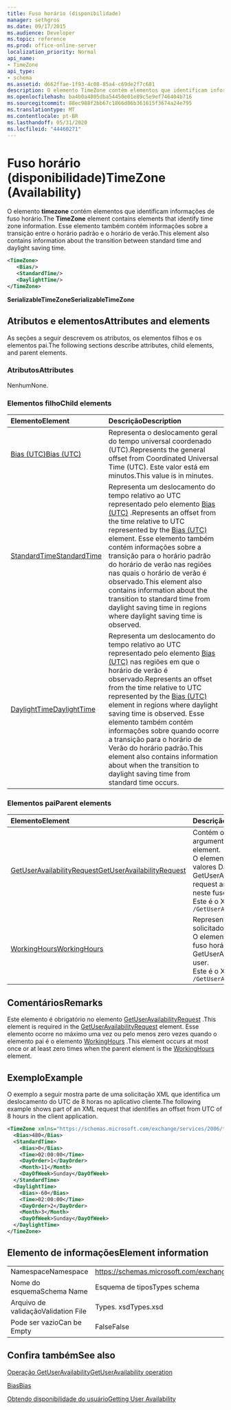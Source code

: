 ```yaml
---
title: Fuso horário (disponibilidade)
manager: sethgros
ms.date: 09/17/2015
ms.audience: Developer
ms.topic: reference
ms.prod: office-online-server
localization_priority: Normal
api_name:
- TimeZone
api_type:
- schema
ms.assetid: d662ffae-1f93-4c08-85a4-c69de2f7c681
description: O elemento TimeZone contém elementos que identificam informações de fuso horário. Esse elemento também contém informações sobre a transição entre o horário padrão e o horário de verão.
ms.openlocfilehash: ba4b0a4805dba54450e01e89c5e9ef746404b716
ms.sourcegitcommit: 88ec988f2bb67c1866d06b361615f3674a24e795
ms.translationtype: MT
ms.contentlocale: pt-BR
ms.lasthandoff: 05/31/2020
ms.locfileid: "44460271"
---
```

# <a name="timezone-availability"></a><span data-ttu-id="835e0-104">Fuso horário (disponibilidade)</span><span class="sxs-lookup"><span data-stu-id="835e0-104">TimeZone (Availability)</span></span>

<span data-ttu-id="835e0-105">O elemento **timezone** contém elementos que identificam informações de fuso horário.</span><span class="sxs-lookup"><span data-stu-id="835e0-105">The **TimeZone** element contains elements that identify time zone information.</span></span> <span data-ttu-id="835e0-106">Esse elemento também contém informações sobre a transição entre o horário padrão e o horário de verão.</span><span class="sxs-lookup"><span data-stu-id="835e0-106">This element also contains information about the transition between standard time and daylight saving time.</span></span> 
  
```xml
<TimeZone>
   <Bias/>
   <StandardTime/>
   <DaylightTime/>
</TimeZone>
```

 <span data-ttu-id="835e0-107">**SerializableTimeZone**</span><span class="sxs-lookup"><span data-stu-id="835e0-107">**SerializableTimeZone**</span></span>
## <a name="attributes-and-elements"></a><span data-ttu-id="835e0-108">Atributos e elementos</span><span class="sxs-lookup"><span data-stu-id="835e0-108">Attributes and elements</span></span>

<span data-ttu-id="835e0-109">As seções a seguir descrevem os atributos, os elementos filhos e os elementos pai.</span><span class="sxs-lookup"><span data-stu-id="835e0-109">The following sections describe attributes, child elements, and parent elements.</span></span>
  
### <a name="attributes"></a><span data-ttu-id="835e0-110">Atributos</span><span class="sxs-lookup"><span data-stu-id="835e0-110">Attributes</span></span>

<span data-ttu-id="835e0-111">Nenhum</span><span class="sxs-lookup"><span data-stu-id="835e0-111">None.</span></span>
  
### <a name="child-elements"></a><span data-ttu-id="835e0-112">Elementos filho</span><span class="sxs-lookup"><span data-stu-id="835e0-112">Child elements</span></span>

|<span data-ttu-id="835e0-113">**Elemento**</span><span class="sxs-lookup"><span data-stu-id="835e0-113">**Element**</span></span>|<span data-ttu-id="835e0-114">**Descrição**</span><span class="sxs-lookup"><span data-stu-id="835e0-114">**Description**</span></span>|
|:-----|:-----|
|[<span data-ttu-id="835e0-115">Bias (UTC)</span><span class="sxs-lookup"><span data-stu-id="835e0-115">Bias (UTC)</span></span>](bias-utc.md) <br/> |<span data-ttu-id="835e0-116">Representa o deslocamento geral do tempo universal coordenado (UTC).</span><span class="sxs-lookup"><span data-stu-id="835e0-116">Represents the general offset from Coordinated Universal Time (UTC).</span></span> <span data-ttu-id="835e0-117">Este valor está em minutos.</span><span class="sxs-lookup"><span data-stu-id="835e0-117">This value is in minutes.</span></span>  <br/> |
|[<span data-ttu-id="835e0-118">StandardTime</span><span class="sxs-lookup"><span data-stu-id="835e0-118">StandardTime</span></span>](standardtime.md) <br/> |<span data-ttu-id="835e0-119">Representa um deslocamento do tempo relativo ao UTC representado pelo elemento [Bias (UTC)](bias-utc.md) .</span><span class="sxs-lookup"><span data-stu-id="835e0-119">Represents an offset from the time relative to UTC represented by the [Bias (UTC)](bias-utc.md) element.</span></span> <span data-ttu-id="835e0-120">Esse elemento também contém informações sobre a transição para o horário padrão do horário de verão nas regiões nas quais o horário de verão é observado.</span><span class="sxs-lookup"><span data-stu-id="835e0-120">This element also contains information about the transition to standard time from daylight saving time in regions where daylight saving time is observed.</span></span>  <br/> |
|[<span data-ttu-id="835e0-121">DaylightTime</span><span class="sxs-lookup"><span data-stu-id="835e0-121">DaylightTime</span></span>](daylighttime.md) <br/> |<span data-ttu-id="835e0-122">Representa um deslocamento do tempo relativo ao UTC representado pelo elemento [Bias (UTC)](bias-utc.md) nas regiões em que o horário de verão é observado.</span><span class="sxs-lookup"><span data-stu-id="835e0-122">Represents an offset from the time relative to UTC represented by the [Bias (UTC)](bias-utc.md) element in regions where daylight saving time is observed.</span></span> <span data-ttu-id="835e0-123">Esse elemento também contém informações sobre quando ocorre a transição para o horário de Verão do horário padrão.</span><span class="sxs-lookup"><span data-stu-id="835e0-123">This element also contains information about when the transition to daylight saving time from standard time occurs.</span></span>  <br/> |
   
### <a name="parent-elements"></a><span data-ttu-id="835e0-124">Elementos pai</span><span class="sxs-lookup"><span data-stu-id="835e0-124">Parent elements</span></span>

|<span data-ttu-id="835e0-125">**Elemento**</span><span class="sxs-lookup"><span data-stu-id="835e0-125">**Element**</span></span>|<span data-ttu-id="835e0-126">**Descrição**</span><span class="sxs-lookup"><span data-stu-id="835e0-126">**Description**</span></span>|
|:-----|:-----|
|[<span data-ttu-id="835e0-127">GetUserAvailabilityRequest</span><span class="sxs-lookup"><span data-stu-id="835e0-127">GetUserAvailabilityRequest</span></span>](getuseravailabilityrequest.md) <br/> |<span data-ttu-id="835e0-128">Contém os argumentos usados para obter informações de disponibilidade do usuário.</span><span class="sxs-lookup"><span data-stu-id="835e0-128">Contains the arguments used to obtain user availability information.</span></span> <span data-ttu-id="835e0-129">Este é um elemento raiz.</span><span class="sxs-lookup"><span data-stu-id="835e0-129">This is a root element.</span></span>  <br/> <span data-ttu-id="835e0-130">O elemento **timezone** na mensagem GetUserAvailabilityRequest representa o fuso horário em que os valores DateTime da solicitação são especificados.</span><span class="sxs-lookup"><span data-stu-id="835e0-130">The **TimeZone** element in the GetUserAvailabilityRequest message represents the time zone in which the DateTime values in the request are specified.</span></span> <span data-ttu-id="835e0-131">Os valores DateTime retornados pelo serviço de disponibilidade também estão neste fuso horário.</span><span class="sxs-lookup"><span data-stu-id="835e0-131">The DateTime values returned by the Availability service are also in this time zone.</span></span>  <br/> <span data-ttu-id="835e0-132">Este é o XPath para este elemento:</span><span class="sxs-lookup"><span data-stu-id="835e0-132">The following is the XPath to this element:</span></span>  <br/>  `/GetUserAvailabilityRequest` <br/> |
|[<span data-ttu-id="835e0-133">WorkingHours</span><span class="sxs-lookup"><span data-stu-id="835e0-133">WorkingHours</span></span>](workinghours-ex15websvcsotherref.md) <br/> |<span data-ttu-id="835e0-134">Representa as configurações de fuso horário e as horas de trabalho do usuário de caixa de correio solicitado.</span><span class="sxs-lookup"><span data-stu-id="835e0-134">Represents the time zone settings and working hours for the requested mailbox user.</span></span>  <br/> <span data-ttu-id="835e0-135">O elemento **timezone** na mensagem GetUserAvailabilityResponse representa as configurações de fuso horário do usuário de caixa de correio solicitado.</span><span class="sxs-lookup"><span data-stu-id="835e0-135">The **TimeZone** element in the GetUserAvailabilityResponse message represents the time zone settings of the requested mailbox user.</span></span>  <br/> <span data-ttu-id="835e0-136">Este é o XPath para este elemento:</span><span class="sxs-lookup"><span data-stu-id="835e0-136">The following is the XPath to this element:</span></span>  <br/>  `/GetUserAvailabilityResponse/FreeBusyResponseArray/FreeBusyResponse/FreeBusyView/WorkingHours` <br/> |
   
## <a name="remarks"></a><span data-ttu-id="835e0-137">Comentários</span><span class="sxs-lookup"><span data-stu-id="835e0-137">Remarks</span></span>

<span data-ttu-id="835e0-138">Este elemento é obrigatório no elemento [GetUserAvailabilityRequest](getuseravailabilityrequest.md) .</span><span class="sxs-lookup"><span data-stu-id="835e0-138">This element is required in the [GetUserAvailabilityRequest](getuseravailabilityrequest.md) element.</span></span> <span data-ttu-id="835e0-139">Esse elemento ocorre no máximo uma vez ou pelo menos zero vezes quando o elemento pai é o elemento [WorkingHours](workinghours-ex15websvcsotherref.md) .</span><span class="sxs-lookup"><span data-stu-id="835e0-139">This element occurs at most once or at least zero times when the parent element is the [WorkingHours](workinghours-ex15websvcsotherref.md) element.</span></span> 
  
## <a name="example"></a><span data-ttu-id="835e0-140">Exemplo</span><span class="sxs-lookup"><span data-stu-id="835e0-140">Example</span></span>

<span data-ttu-id="835e0-141">O exemplo a seguir mostra parte de uma solicitação XML que identifica um deslocamento do UTC de 8 horas no aplicativo cliente.</span><span class="sxs-lookup"><span data-stu-id="835e0-141">The following example shows part of an XML request that identifies an offset from UTC of 8 hours in the client application.</span></span>
  
```XML
<TimeZone xmlns="https://schemas.microsoft.com/exchange/services/2006/types">
  <Bias>480</Bias>
  <StandardTime>
    <Bias>0</Bias>
    <Time>02:00:00</Time>
    <DayOrder>1</DayOrder>
    <Month>11</Month>
    <DayOfWeek>Sunday</DayOfWeek>
  </StandardTime>
  <DaylightTime>
    <Bias>-60</Bias>
    <Time>02:00:00</Time>
    <DayOrder>2</DayOrder>
    <Month>3</Month>
    <DayOfWeek>Sunday</DayOfWeek>
  </DaylightTime>
</TimeZone>
```

## <a name="element-information"></a><span data-ttu-id="835e0-142">Elemento de informações</span><span class="sxs-lookup"><span data-stu-id="835e0-142">Element information</span></span>

|||
|:-----|:-----|
|<span data-ttu-id="835e0-143">Namespace</span><span class="sxs-lookup"><span data-stu-id="835e0-143">Namespace</span></span>  <br/> |https://schemas.microsoft.com/exchange/services/2006/types  <br/> |
|<span data-ttu-id="835e0-144">Nome do esquema</span><span class="sxs-lookup"><span data-stu-id="835e0-144">Schema Name</span></span>  <br/> |<span data-ttu-id="835e0-145">Esquema de tipos</span><span class="sxs-lookup"><span data-stu-id="835e0-145">Types schema</span></span>  <br/> |
|<span data-ttu-id="835e0-146">Arquivo de validação</span><span class="sxs-lookup"><span data-stu-id="835e0-146">Validation File</span></span>  <br/> |<span data-ttu-id="835e0-147">Types. xsd</span><span class="sxs-lookup"><span data-stu-id="835e0-147">Types.xsd</span></span>  <br/> |
|<span data-ttu-id="835e0-148">Pode ser vazio</span><span class="sxs-lookup"><span data-stu-id="835e0-148">Can be Empty</span></span>  <br/> |<span data-ttu-id="835e0-149">False</span><span class="sxs-lookup"><span data-stu-id="835e0-149">False</span></span>  <br/> |
   
## <a name="see-also"></a><span data-ttu-id="835e0-150">Confira também</span><span class="sxs-lookup"><span data-stu-id="835e0-150">See also</span></span>



[<span data-ttu-id="835e0-151">Operação GetUserAvailability</span><span class="sxs-lookup"><span data-stu-id="835e0-151">GetUserAvailability operation</span></span>](getuseravailability-operation.md)
  
[<span data-ttu-id="835e0-152">Bias</span><span class="sxs-lookup"><span data-stu-id="835e0-152">Bias</span></span>](bias.md)


[<span data-ttu-id="835e0-153">Obtendo disponibilidade do usuário</span><span class="sxs-lookup"><span data-stu-id="835e0-153">Getting User Availability</span></span>](https://msdn.microsoft.com/library/d4133fcb-9b0f-4e6b-aadf-a389da83516a%28Office.15%29.aspx)

